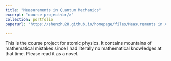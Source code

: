 ```yaml
---
title: "Measurements in Quantum Mechanics"
excerpt: "course project<br/>"
collection: portfolio
paperurl: 'https://shenzhu28.github.io/homepage/files/Measurements in Atomic Physics.pdf'

---
```


This is the course project for atomic physics. It contains mountains of mathematical mistakes since I had literally no mathematical knowledges at that time. Please read it as a novel.

